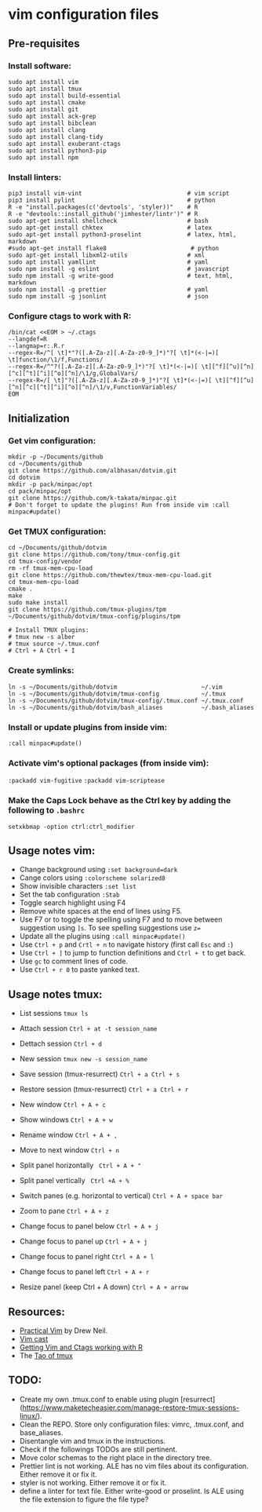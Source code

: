 # **vim** configuration files



## Pre-requisites


### Install software:

```
sudo apt install vim
sudo apt install tmux 
sudo apt install build-essential
sudo apt install cmake
sudo apt install git
sudo apt install ack-grep
sudo apt install bibclean
sudo apt install clang
sudo apt install clang-tidy
sudo apt install exuberant-ctags
sudo apt install python3-pip
sudo apt install npm
```


### Install linters:

```
pip3 install vim-vint                              # vim script
pip3 install pylint                                # python
R -e "install.packages(c('devtools', 'styler))"    # R
R -e "devtools::install_github('jimhester/lintr')" # R
sudo apt-get install shellcheck                    # bash
sudo apt-get install chktex                        # latex
sudo apt-get install python3-proselint             # latex, html, markdown
#sudo apt-get install flake8                        # python
sudo apt-get install libxml2-utils                 # xml
sudo apt install yamllint                          # yaml
sudo npm install -g eslint                         # javascript
sudo npm install -g write-good                     # text, html, markdown
sudo npm install -g prettier                       # yaml
sudo npm install -g jsonlint                       # json
```


### Configure ctags to work with R:

```
/bin/cat <<EOM > ~/.ctags
--langdef=R
--langmap=r:.R.r
--regex-R=/^[ \t]*"?([.A-Za-z][.A-Za-z0-9_]*)"?[ \t]*(<-|=)[ \t]function/\1/f,Functions/
--regex-R=/^"?([.A-Za-z][.A-Za-z0-9_]*)"?[ \t]*(<-|=)[ \t][^f][^u][^n][^c][^t][^i][^o][^n]/\1/g,GlobalVars/
--regex-R=/[ \t]"?([.A-Za-z][.A-Za-z0-9_]*)"?[ \t]*(<-|=)[ \t][^f][^u][^n][^c][^t][^i][^o][^n]/\1/v,FunctionVariables/
EOM
```


## Initialization


### Get vim configuration:

```
mkdir -p ~/Documents/github
cd ~/Documents/github
git clone https://github.com/albhasan/dotvim.git
cd dotvim
mkdir -p pack/minpac/opt
cd pack/minpac/opt
git clone https://github.com/k-takata/minpac.git 
# Don't forget to update the plugins! Run from inside vim :call minpac#update()
```


### Get TMUX configuration:

```
cd ~/Documents/github/dotvim
git clone https://github.com/tony/tmux-config.git
cd tmux-config/vendor
rm -rf tmux-mem-cpu-load
git clone https://github.com/thewtex/tmux-mem-cpu-load.git
cd tmux-mem-cpu-load
cmake .
make
sudo make install
git clone https://github.com/tmux-plugins/tpm ~/Documents/github/dotvim/tmux-config/plugins/tpm

# Install TMUX plugins:
# tmux new -s alber
# tmux source ~/.tmux.conf
# Ctrl + A Ctrl + I
```


### Create symlinks:

```
ln -s ~/Documents/github/dotvim                        ~/.vim
ln -s ~/Documents/github/dotvim/tmux-config            ~/.tmux
ln -s ~/Documents/github/dotvim/tmux-config/.tmux.conf ~/.tmux.conf
ln -s ~/Documents/github/dotvim/bash_aliases           ~/.bash_aliases
```


### Install or update plugins from inside vim:

`:call minpac#update()`


### Activate vim's optional packages (from inside vim):

`:packadd vim-fugitive`
`:packadd vim-scriptease`


### Make the Caps Lock behave as the Ctrl key by adding the following to `.bashrc`

`setxkbmap -option ctrl:ctrl_modifier`




## Usage notes vim:

+ Change background using `:set background=dark`
+ Cange colors using `:colorscheme solarized8`
+ Show invisible characters `:set list`
+ Set the tab configuration `:Stab`
+ Toggle search highlight using F4
+ Remove white spaces at the end of lines using F5.
+ Use F7 or to toggle the spelling using F7 and to move between suggestion using `]s`. To see spelling suggestions use `z=`
+ Update all the plugins using `:call minpac#update()`
+ Use `Ctrl + p` and `Crtl + n` to navigate history (first call `Esc` and `:`)
+ Use `Ctrl + ]` to jump to function definitions and `Ctrl + t` to get back.
+ Use `gc` to comment lines of code.
+ Use `Ctrl + r 0` to paste yanked text.


## Usage notes tmux:

+ List sessions `tmux ls`
+ Attach session `Ctrl + at -t session_name`
+ Dettach session `Ctrl + d`
+ New session `tmux new -s session_name`
+ Save session (tmux-resurrect) `Ctrl + a Ctrl + s`
+ Restore session (tmux-resurrect) `Ctrl + a Ctrl + r`

+ New window `Ctrl + A + c`
+ Show windows `Ctrl + A + w`
+ Rename window `Ctrl + A + ,`
+ Move to next window `Ctrl + n`

+ Split panel horizontally ` Ctrl + A + "`
+ Split panel vertically ` Ctrl +A + %`
+ Switch panes (e.g. horizontal to vertical) `Ctrl + A + space bar`
+ Zoom to pane `Ctrl + A + z`
+ Change focus to panel below `Ctrl + A + j`
+ Change focus to panel up `Ctrl + A + j`
+ Change focus to panel right `Ctrl + A + l`
+ Change focus to panel left `Ctrl + A + r`
+ Resize panel (keep Ctrl + A down) `Ctrl + A + arrow`




## Resources:

+ [Practical Vim](https://pragprog.com/book/dnvim/practical-vim) by Drew Neil.
+ [Vim cast](http://vimcasts.org)
+ [Getting Vim and Ctags working with R](https://tinyheero.github.io/2017/05/13/r-vim-ctags.html#testing-vim--ctags-with-r)
+ The [Tao of tmux](https://leanpub.com/the-tao-of-tmux)


## TODO:

+ Create my own .tmux.conf to enable using plugin [resurrect]
(https://www.maketecheasier.com/manage-restore-tmux-sessions-linux/).
+ Clean the REPO. Store only configuration files: vimrc, .tmux.conf, and
base_aliases.
+ Disentangle vim and tmux in the instructions. 
+ Check if the followings TODOs are still pertinent.
+ Move color schemas to the right place in the directory tree.
+ Prettier lint is not working. ALE has no vim files about its configuration. Either remove it or fix it.
+ styler is not working. Either remove it or fix it.
+ define a linter for text file. Either write-good or proselint. Is ALE using the file extension to figure the file type?

